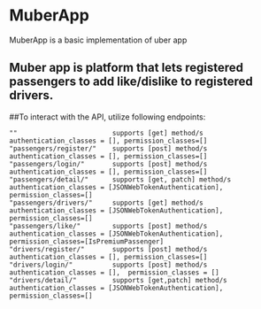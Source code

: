 # MuberApp
MuberApp is a basic implementation of uber app


## Muber app is platform that lets registered passengers to add like/dislike to registered drivers.


##To interact with the API, utilize following endpoints:

```
""                        supports [get] method/s                     authentication_classes = [], permission_classes=[]
"passengers/register/"    supports [post] method/s                    authentication_classes = [], permission_classes=[]
"passengers/login/"       supports [post] method/s                    authentication_classes = [], permission_classes=[]
"passengers/detail/"      supports [get, patch] method/s              authentication_classes = [JSONWebTokenAuthentication], permission_classes=[]
"passengers/drivers/"     supports [get] method/s                     authentication_classes = [JSONWebTokenAuthentication], permission_classes=[]
"passengers/like/"        supports [post] method/s                    authentication_classes = [JSONWebTokenAuthentication], permission_classes=[IsPremiumPassenger]
"drivers/register/"       supports [post] method/s                    authentication_classes = [], permission_classes=[]
"drivers/login/"          supports [post] method/s                    authentication_classes = [],  permission_classes = []
"drivers/detail/"         supports [get,patch] method/s               authentication_classes = [JSONWebTokenAuthentication], permission_classes=[]


```



